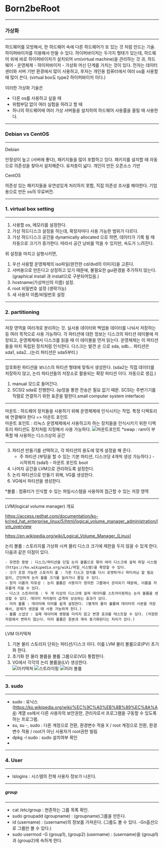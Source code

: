 # Born2beRoot

---
### 가상화
---
하드웨어를 모방해서, 한 하드웨어 속에 다른 하드웨어가 또 있는 것 처럼 만드는 기술.
하이퍼바이저를 이용해서 만들 수 있다.
하이퍼바이저는 두가지 형태가 있는데, 하드웨어 위에 바로 하이퍼바이저가 설치되어 vm(virtual machine)을 관리하는 것 과, 하드웨어 - 운영체제 - 하이퍼바이저 - 가상화 머신 단계를 거치는 것이 있다.
전자는 데이터센터와 서버 기반 환경에서 많이 사용하고, 후자는 개인용 컴퓨터에서 여러 os를 사용할 때 많이 쓴다. (virtual box도 type2 하이퍼바이저 이다.)



이러한 가상화 기술은
- 다른 os를 사용하고 싶을 때
- 위험부담 없이 여러 실험을 하려고 할 때
- 하나의 하드웨어에 여러 가상 서버들을 설치하여 하드웨어 사용률을 올릴 때
사용한다.

---
### Debian vs CentOS
---
Debian

안정성이 높고 (서버에 좋다), 패키지들을 많이 포함하고 있다. 패키지를 설치할 때 자동으로 의존성을 찾아서 설치해준다. 유저층이 넓다. 개인이 만든 오픈소스 기반

CentOS

의존성 있는 패키지들을 유연성있게 처리하지 못함, 직접 의존성 조사를 해야한다. 기업용으로 만든 os의 무료버전.

---
### 1. virtual box setting
---
1. 사용할 os, 메모리를 설정한다.
2. 가상 하드디스크 설정을 하는데, 확장자마다 사용 가능한 범위가 다르다.
3. 가상 하드디스크 공간을 dynamically allocated 으로 하면, 데이터가 기록 될 때 자동으로 크기가 증가한다. 따라서 공간 낭비를 막을 수 있지만, 속도가 느려진다.

위 설정을 마치고 실행시키면,
1. 우선 사용할 운영체제의 iso파일(완전한 cd/dvd의 이미지)을 고른다.
2. 서버용으로 만든다고 상정하고 있기 때문에, 불필요한 gui환경을 추가하지 않는다. (graphical install 과 install으로 구분되어있음.)
3. hostname(가상머신의 이름) 설정.
4. root 비밀번호 설정 (생략가능)
5. 새 사용자 이름/비밀번호 설정

---
### 2. partitioning
---
저장 영역을 여러개로 분리하는 것. 실사용 데이터와 백업용 데이터를 나눠서 저장하는 등 여러 목적으로 사용 가능하다.
각 파티션에 대한 정보는 디스크의 파티션 테이블에 저장되고, 운영체제에서 디스크를 읽을 때 이 테이블을 먼저 읽는다.
운영체제는 이 파티션들을 마치 독립된 장치처럼 인식한다.
디스크는 발견 순 으로 sda, sdb...
파티션은 sda1, sda2...(논리 파티션은 sda5부터.)


---
암호화된 파티션을 보너스의 파티션 형태에 맞춰서 생성한다. (sda2는 직접 데이터를 저장하지 않고, 논리 파티션들의 저장소로 활용되는 확장 파티션 이다. 자동으로 생김.)
1. manual 모드로 들어간다.
2. SCSI2 sda로 진행한다. (ip망을 통한 전송은 필요 없기 때문. SCSI는 주변기기를 직렬로 연결하기 위한 표준을 말한다.small computer system interface)

---
마운트 : 하드웨어 장치들을 사용하기 위해 운영체제에 인식시키는 작업. 특정 디렉토리에 연결해야 한다 => 마운트 포인트<br/>
마운트 포인트 : 리눅스 운영체제에서 사용하고자 하는 장치들을 인식시키기 위한 디렉토리
             파티션도 장치처럼 지정해서 사용 가능하다.
![마운트포인트](./img/mountpoint.png)
*swap : ram이 부족할 때 사용하는 디스크상의 공간

---
3. 파티션 만들기를 선택하고, 각 파티션의 용도에 맞게 설정을 해 준다.
    - 주 파티션 (부팅을 할 수 있는 기본 파티션, 디스크당 4개씩 생성 가능하다.) - 시작위치 (sda1) - 마운트 포인트 boot
4. 나머지 공간을 LVM으로 관리하도록 설정한다.
5. 논리 파티션으로 만들기 위해, VG를 생성한다.
6. VG에서 파티션을 생성한다.

*볼륨 : 컴퓨터가 인식할 수 있는 파일시스템을 사용하여 접근할 수 있는 저장 영역

---
LVM(logical volume manager) 개요

https://access.redhat.com/documentation/ko-kr/red_hat_enterprise_linux/5/html/logical_volume_manager_administration/lvm_overview

https://en.wikipedia.org/wiki/Logical_Volume_Manager_(Linux)

논리 볼륨 : 스토리지를 가상화 시켜 물리 디스크 크기에 제한을 두지 않을 수 있게 한다. 다음과 같은 이점이 있다.

    - 유연한 용량 : 디스크/파티션을 단일 논리 볼륨으로 묶어 여러 디스크에 걸쳐 파일 시스템 (https://ko.wikipedia.org/wiki/파일_시스템)을 확장할 수 있다.
    - 크기 조정 가능한 스토리지 풀 : 기존 디스크 장치를 다시 포맷하거나 파티셔닝 할 필요 없이, 간단하게 논리 볼륨 크기를 늘리거나 줄일 수 있다.
    - 장치 이름의 자유성 : 논리 볼륨은 사용자가 정의한 그룹에서 관리되기 때문에, 이름을 자유롭게 지을 수 있다.
    - 디스크 스트라이핑 : 두 개 이상의 디스크에 걸쳐 데이터를 스트라이핑하는 논리 볼륨을 생성할 수 있다. 데이터 처리량이 급격히 상승하는 효과가 있다.
    - 미러 볼륨 : 데이터에 미러를 쉽게 설정한다. (별개의 물리 뷸륨에 데이터의 사본을 저장해서, 문제가 생겼을 때 사용 가능하게 한다.)
    - 볼륨 스냅샷 : 실제 데이터에 영향을 미치지 않고 변경 효과를 테스트할 수 있다. (저장한 지점에서 변하지 않는다. 미러 볼륨은 원본과 계속 동기화된다는 차이가 있다.)

---
LVM 아키텍쳐

1. 기본 물리 스토리지 단위는 파티션/디스크 이다. 이를 LVM 물리 볼륨으로(PV) 초기화 한다.
2. 초기화 한 물리 볼륨을 볼륨 그룹으로(VG) 통합한다.
3. VG에서 각각의 논리 볼륨을(LV) 생성한다.<br/>
![아키텍쳐](./img/basic-lvm-volume.png)
![스트라이핑](./img/stripedvol.png)
![미러 볼륨](./img/mirrored_vol.png)

---
### 3. sudo
---
- sudo : 유닉스(https://ko.wikipedia.org/wiki/%EC%9C%A0%EB%8B%89%EC%8A%A4) 계열 os에서 다른 사용자의 보안권한, 관리자로서 프로그램을 구동할 수 있도록 하는 프로그램.
- su, su -, sudo : 다른 계정으로 전환, 환경변수 적용 X / root 계정으로 전환, 환경변수 적용 / root가 아닌 사용자가 root권한 빌림
- dpkg -l sudo : sudo 설치여부 확인
- 
---
### 4. User
---
- lslogins : 시스템의 전체 사용자 정보가 나온다.
 
---
##### group
---
- cat /etc/group : 현존하는 그룹 목록 확인.
- sudo groupadd (groupname) : (groupname)그룹을 만든다.
- id (username) : (username)의 정보를 가져온다. (그룹도 볼 수 있다. -Gn옵션으로 그룹만 볼 수 있다.)
- sudo usermod -G (group1), (group2) (username) : (username)을 (group1)과 (group2)에 속하게 한다.
